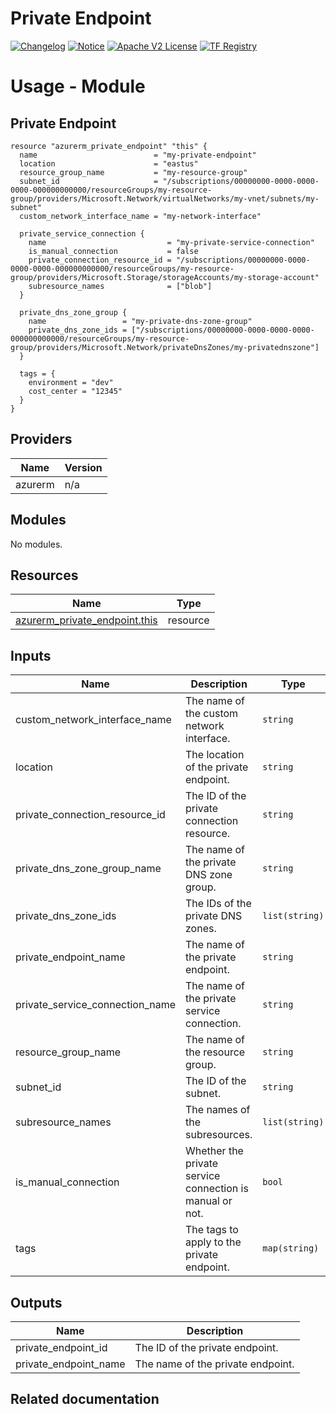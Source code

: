 <!-- BEGIN_TF_DOCS -->
 # Private Endpoint
[![Changelog](https://img.shields.io/badge/changelog-release-green.svg)](https://github.com/sironite/terraform-azurerm-private_endpoint/releases/latest) [![Notice](https://img.shields.io/badge/notice-copyright-yellow.svg)](NOTICE) [![Apache V2 License](https://img.shields.io/badge/license-Apache%20V2-orange.svg)](LICENSE) [![TF Registry](https://img.shields.io/badge/terraform-registry-blue.svg)](https://registry.terraform.io/providers/hashicorp/azurerm/latest/docs/resources/private_endpoint)

# Usage - Module

## Private Endpoint
```hcl
resource "azurerm_private_endpoint" "this" {
  name                          = "my-private-endpoint"
  location                      = "eastus"
  resource_group_name           = "my-resource-group"
  subnet_id                     = "/subscriptions/00000000-0000-0000-0000-000000000000/resourceGroups/my-resource-group/providers/Microsoft.Network/virtualNetworks/my-vnet/subnets/my-subnet"
  custom_network_interface_name = "my-network-interface"

  private_service_connection {
    name                           = "my-private-service-connection"
    is_manual_connection           = false
    private_connection_resource_id = "/subscriptions/00000000-0000-0000-0000-000000000000/resourceGroups/my-resource-group/providers/Microsoft.Storage/storageAccounts/my-storage-account"
    subresource_names              = ["blob"]
  }

  private_dns_zone_group {
    name                 = "my-private-dns-zone-group"
    private_dns_zone_ids = ["/subscriptions/00000000-0000-0000-0000-000000000000/resourceGroups/my-resource-group/providers/Microsoft.Network/privateDnsZones/my-privatednszone"]
  }

  tags = {
    environment = "dev"
    cost_center = "12345"
  }
}
```

## Providers

| Name | Version |
|------|---------|
| azurerm | n/a |

## Modules

No modules.

## Resources

| Name | Type |
|------|------|
| [azurerm_private_endpoint.this](https://registry.terraform.io/providers/hashicorp/azurerm/latest/docs/resources/private_endpoint) | resource |

## Inputs

| Name | Description | Type | Required |
|------|-------------|------|:--------:|
| custom\_network\_interface\_name | The name of the custom network interface. | `string` | yes |
| location | The location of the private endpoint. | `string` | yes |
| private\_connection\_resource\_id | The ID of the private connection resource. | `string` | yes |
| private\_dns\_zone\_group\_name | The name of the private DNS zone group. | `string` | yes |
| private\_dns\_zone\_ids | The IDs of the private DNS zones. | `list(string)` | yes |
| private\_endpoint\_name | The name of the private endpoint. | `string` | yes |
| private\_service\_connection\_name | The name of the private service connection. | `string` | yes |
| resource\_group\_name | The name of the resource group. | `string` | yes |
| subnet\_id | The ID of the subnet. | `string` | yes |
| subresource\_names | The names of the subresources. | `list(string)` | yes |
| is\_manual\_connection | Whether the private service connection is manual or not. | `bool` | no |
| tags | The tags to apply to the private endpoint. | `map(string)` | no |

## Outputs

| Name | Description |
|------|-------------|
| private\_endpoint\_id | The ID of the private endpoint. |
| private\_endpoint\_name | The name of the private endpoint. |

## Related documentation
<!-- END_TF_DOCS -->